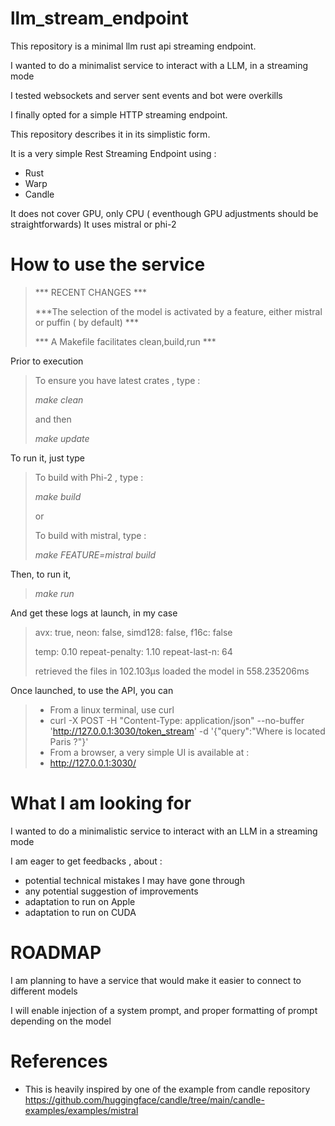 # llm_stream_endpoint
This repository is a minimal llm rust api streaming endpoint.

I wanted to do a minimalist service to interact with a LLM, in a streaming mode

I tested websockets and server sent events and bot were overkills

I finally opted for a simple HTTP streaming endpoint.

This repository describes it in its simplistic form.

It is a very simple Rest Streaming Endpoint using :
* Rust
* Warp
* Candle

It does not cover GPU, only CPU ( eventhough GPU adjustments should be straightforwards)
It uses mistral or phi-2


# How to use the service

>*** RECENT CHANGES ***
>
>***The selection of the model is activated by a feature, either mistral or puffin ( by default) ***
>
>*** A Makefile facilitates clean,build,run ***

Prior to execution
>To ensure you have latest crates , type :
>
> *make clean*
> 
> and then 
> 
> *make update*


To run it, just type
>To build with Phi-2 , type :
> 
> *make build*
> 
> or
> 
> To build with mistral, type :
> 
> *make FEATURE=mistral build*

Then, to run it, 
> *make run*

And get these logs at launch, in my case
> avx: true, neon: false, simd128: false, f16c: false
>
> temp: 0.10 repeat-penalty: 1.10 repeat-last-n: 64
>
> retrieved the files in 102.103µs
> loaded the model in 558.235206ms


Once launched, to use the API, you can
> * From a linux terminal, use curl
>  * curl -X POST -H "Content-Type: application/json" --no-buffer 'http://127.0.0.1:3030/token_stream' -d '{"query":"Where is located Paris ?"}'
> * From a browser, a very simple UI is available at :
>  * http://127.0.0.1:3030/

  
# What I am looking for

I wanted to do a minimalistic service to interact with an LLM in a streaming mode

I am eager to get feedbacks , about :
* potential technical mistakes I may have gone through
* any potential suggestion of improvements
* adaptation to run on Apple
* adaptation to run on CUDA


# ROADMAP
I am planning to have a service that would make it easier to connect to different models

I will enable injection of a system prompt, and proper formatting of prompt depending on the model


# References
* This is heavily inspired by one of the example from candle repository
https://github.com/huggingface/candle/tree/main/candle-examples/examples/mistral
